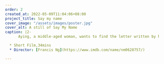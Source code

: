 ```yaml
---
order: 2
created_at: 2022-05-09T11:04:06+08:00
project_title: Say my name
cover_image: "/assets/images/poster.jpg"
cover_alt: A still of Say My Name
caption: |2-
      Aying, a middle-aged woman, wants to find the letter written by her lover, but she can't recall who he is or tells the name of the lover since she has AD.

  * Short Film,34mins
  * Director: [Francis Ng](https://www.imdb.com/name/nm0628757/)

---
```

